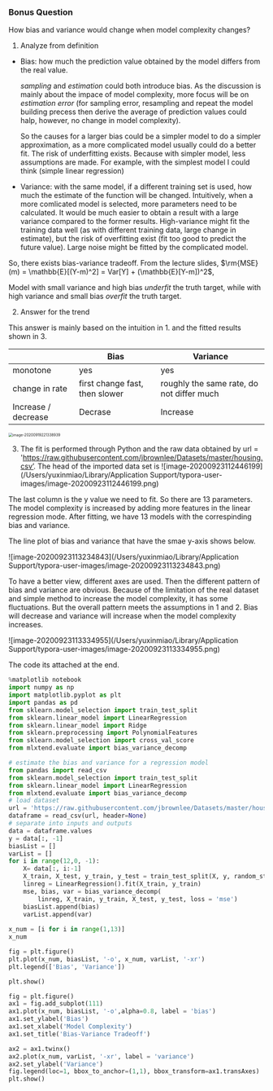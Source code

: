 

### Bonus Question

How bias and variance would change when model complexity changes?

1. Analyze from definition 

- Bias: how much the prediction value obtained by the model differs from the real value. 

  *sampling* and *estimation* could both introduce bias. As the discussion is mainly about the impace of model complexity, more focus will be on *estimation error* (for sampling error, resampling and repeat the model building precess then derive the average of prediction values could halp, however, no change in model complexity). 

  So the causes for a larger bias could be a simpler model to do a simpler approximation, as a more complicated model usually could do a better fit. The risk of underfitting exists. Because with simpler model, less assumptions are made. For example, with the simplest model I could think (simple linear regression) 

- Variance: with the same model, if a different training set is used, how much the estimate of the function will be changed. Intuitively, when a more comlicated model is selected, more parameters need to be calculated. It would be much easier to obtain a result with a large variance compared to the former results. High-variance might fit the training data well (as with different training data, large change in estimate), but the risk of overfitting exist (fit too good to predict the future value). Large noise might be fitted by the complicated model. 

So, there exists bias-variance tradeoff. From the lecture slides, $\rm{MSE} (m) = \mathbb{E}[(Y-m)^2] = Var[Y] +  (\mathbb{E}[Y-m])^2$, 

Model with small variance and high bias *underfit* the truth target, while with high variance and small bias *overfit* the truth target.

2. Answer for the trend 

This answer is mainly based on the intuition in 1. and the fitted results shown in 3. 

|                     | Bias                           | Variance                                  |
| ------------------- | ------------------------------ | ----------------------------------------- |
| monotone            | yes                            | yes                                       |
| change in rate      | first change fast, then slower | roughly the same rate, do not differ much |
| Increase / decrease | Decrase                        | Increase                                  |

<img src="/Users/yuxinmiao/Library/Application Support/typora-user-images/image-20200919221338939.png" alt="image-20200919221338939" style="zoom:50%;" />

3. The fit is performed through Python and the raw data obtained by url = 'https://raw.githubusercontent.com/jbrownlee/Datasets/master/housing.csv’. The head of the imported data set is ![image-20200923112446199](/Users/yuxinmiao/Library/Application Support/typora-user-images/image-20200923112446199.png)

The last column is the y value we need to fit. So there are 13 parameters. The model complexity is increased by adding more features in the linear regression mode. After fitting, we have 13 models with the correspinding bias and variance. 

The line plot of bias and variance that have the smae y-axis shows below. 

![image-20200923113234843](/Users/yuxinmiao/Library/Application Support/typora-user-images/image-20200923113234843.png)

To have a better view, different axes are used. Then the different pattern of bias and variance are obvious. Because of the limitation of the real dataset and simple method to increase the model complexity, it has some fluctuations. But the overall pattern meets the assumptions in 1 and 2. Bias will decrease and variance will increase when the model complexity increases. 

![image-20200923113334955](/Users/yuxinmiao/Library/Application Support/typora-user-images/image-20200923113334955.png)

The code its attached at the end. 

```python
%matplotlib notebook
import numpy as np
import matplotlib.pyplot as plt
import pandas as pd
from sklearn.model_selection import train_test_split
from sklearn.linear_model import LinearRegression
from sklearn.linear_model import Ridge
from sklearn.preprocessing import PolynomialFeatures
from sklearn.model_selection import cross_val_score
from mlxtend.evaluate import bias_variance_decomp

# estimate the bias and variance for a regression model
from pandas import read_csv
from sklearn.model_selection import train_test_split
from sklearn.linear_model import LinearRegression
from mlxtend.evaluate import bias_variance_decomp
# load dataset
url = 'https://raw.githubusercontent.com/jbrownlee/Datasets/master/housing.csv'
dataframe = read_csv(url, header=None)
# separate into inputs and outputs
data = dataframe.values
y = data[:, -1]
biasList = []
varList = []
for i in range(12,0, -1):
    X= data[:, i:-1]
    X_train, X_test, y_train, y_test = train_test_split(X, y, random_state=0)
    linreg = LinearRegression().fit(X_train, y_train)
    mse, bias, var = bias_variance_decomp(
        linreg, X_train, y_train, X_test, y_test, loss = 'mse')
    biasList.append(bias)
    varList.append(var)
    
x_num = [i for i in range(1,13)]
x_num    

fig = plt.figure()
plt.plot(x_num, biasList, '-o', x_num, varList, '-xr')
plt.legend(['Bias', 'Variance'])

plt.show()

fig = plt.figure()
ax1 = fig.add_subplot(111)
ax1.plot(x_num, biasList, '-o',alpha=0.8, label = 'bias')
ax1.set_ylabel('Bias')
ax1.set_xlabel('Model Complexity')
ax1.set_title('Bias-Variance Tradeoff')

ax2 = ax1.twinx()
ax2.plot(x_num, varList, '-xr', label = 'variance')
ax2.set_ylabel('Variance')
fig.legend(loc=1, bbox_to_anchor=(1,1), bbox_transform=ax1.transAxes)
plt.show()
```

